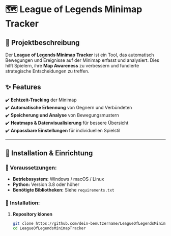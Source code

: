 # 🗺️ League of Legends Minimap Tracker

## 📌 Projektbeschreibung
Der **League of Legends Minimap Tracker** ist ein Tool, das automatisch Bewegungen und Ereignisse auf der Minimap erfasst und analysiert. Dies hilft Spielern, ihre **Map Awareness** zu verbessern und fundierte strategische Entscheidungen zu treffen.

## ✨ Features
✔️ **Echtzeit-Tracking** der Minimap  
✔️ **Automatische Erkennung** von Gegnern und Verbündeten  
✔️ **Speicherung und Analyse** von Bewegungsmustern  
✔️ **Heatmaps & Datenvisualisierung** für bessere Übersicht  
✔️ **Anpassbare Einstellungen** für individuellen Spielstil  

---

## 🔧 Installation & Einrichtung
### 🔹 Voraussetzungen:
- **Betriebssystem:** Windows / macOS / Linux  
- **Python:** Version 3.8 oder höher  
- **Benötigte Bibliotheken:** Siehe `requirements.txt`  

### 🔹 Installation:
1. **Repository klonen**  
   ```bash
   git clone https://github.com/dein-benutzername/LeagueOfLegendsMinimapTracker.git
   cd LeagueOfLegendsMinimapTracker